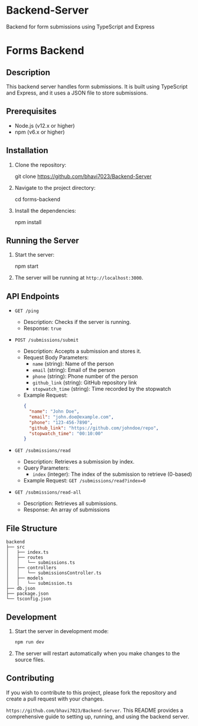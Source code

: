 # Backend-Server
Backend for form submissions using TypeScript and Express
# Forms Backend

## Description
This backend server handles form submissions. It is built using TypeScript and Express, and it uses a JSON file to store submissions.

## Prerequisites
- Node.js (v12.x or higher)
- npm (v6.x or higher)

## Installation

1. Clone the repository:
   
   git clone https://github.com/bhavi7023/Backend-Server


2. Navigate to the project directory:
   
   cd forms-backend


3. Install the dependencies:

   npm install


## Running the Server

1. Start the server:
   
   npm start
  

2. The server will be running at `http://localhost:3000`.

## API Endpoints

- `GET /ping`
  - Description: Checks if the server is running.
  - Response: `true`

- `POST /submissions/submit`
  - Description: Accepts a submission and stores it.
  - Request Body Parameters:
    - `name` (string): Name of the person
    - `email` (string): Email of the person
    - `phone` (string): Phone number of the person
    - `github_link` (string): GitHub repository link
    - `stopwatch_time` (string): Time recorded by the stopwatch
  - Example Request:
    ```json
    {
      "name": "John Doe",
      "email": "john.doe@example.com",
      "phone": "123-456-7890",
      "github_link": "https://github.com/johndoe/repo",
      "stopwatch_time": "00:10:00"
    }
    ```

- `GET /submissions/read`
  - Description: Retrieves a submission by index.
  - Query Parameters:
    - `index` (integer): The index of the submission to retrieve (0-based)
  - Example Request: `GET /submissions/read?index=0`

- `GET /submissions/read-all`
  - Description: Retrieves all submissions.
  - Response: An array of submissions

## File Structure

```
backend
├── src
│   ├── index.ts
│   ├── routes
│   │   └── submissions.ts
│   ├── controllers
│   │   └── submissionsController.ts
│   ├── models
│   │   └── submission.ts
├── db.json
├── package.json
└── tsconfig.json
```

## Development

1. Start the server in development mode:
   ```sh
   npm run dev
   ```

2. The server will restart automatically when you make changes to the source files.

## Contributing
If you wish to contribute to this project, please fork the repository and create a pull request with your changes.



`https://github.com/bhavi7023/Backend-Server`. This README provides a comprehensive guide to setting up, running, and using the backend server.
